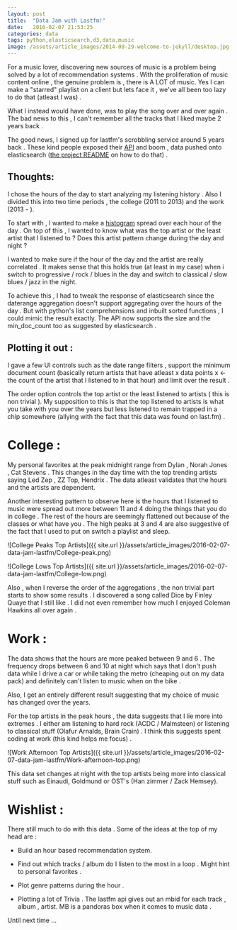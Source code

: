 ```yaml
---
layout: post
title:  "Data Jam with Lastfm!"
date:   2016-02-07 21:53:25
categories: data
tags: python,elasticsearch,d3,data,music
image: /assets/article_images/2014-08-29-welcome-to-jekyll/desktop.jpg
---
```



For a music lover, discovering new sources of music is a problem being solved by a lot of recommendation systems . With the proliferation of music content online , the genuine problem is , there is A LOT of music.  Yes I can make a "starred" playlist on a client but lets face it , we've all been too lazy to do that (atleast I was) .

What I instead would have done, was to play the song over and over again . The bad news to this , I can't remember all the tracks that I liked maybe 2 years back .


The good news, I signed up for lastfm's scrobbling service around 5 years back . These kind people exposed their [API](http://www.last.fm/api) and boom , data pushed onto elasticsearch ([the project README](https://github.com/samarthmed/datajam) on how to do that) .


## Thoughts:

I chose the hours of the day to start analyzing my listening history . Also I divided this into two time periods , the college  (2011 to 2013) and the work  (2013 - ).


To start with , I wanted to make a [ histogram](http://bl.ocks.org/mbostock/3048450)  spread over each hour of the day . On top of this , I wanted to know what was the top artist or the least artist that I listened to ? Does this artist pattern change during the day and night ?

I wanted to make sure if the hour of the day and the artist are really correlated . It makes sense that this holds true (at least in my case) when i switch to progressive / rock / blues in the day and switch to classical / slow blues / jazz  in the night.

To achieve this , I had to tweak the response of elasticsearch since the daterange aggregation doesn't support aggregating over the hours of the day . But with python's list comprehensions and inbuilt sorted functions , I could mimic the result exactly. The API now supports the size and the min\_doc\_count too as suggested by elasticsearch .

## Plotting it out :

I gave a few UI controls such as the date range filters , support the minimum document count (basically return artists that have atleast x data points x <- the count of the artist that I listened to in that hour) and limit over the result .

The order option controls the top artist or the least listened to artists ( this is non trivial ). My supposition to this is that the top listened to artists is what you take with you over the years but less listened to remain trapped in a chip somewhere (allying with the fact that this data was found on last.fm) .

# College :

My personal favorites at the peak midnight range from Dylan , Norah Jones , Cat Stevens . This changes in the day time with the top trending artists saying Led Zep , ZZ Top, Hendrix . The data atleast validates that the hours and the artists are dependent.


Another interesting pattern to observe here is the hours that I listened to music were spread out more between 11 and 4  doing the things that you do in college . The rest of the hours are seemingly flattened out because of the classes or what have you . The high peaks at 3 and 4 are also suggestive of the fact that I used to put on switch a playlist and sleep.


![College Peaks Top Artists]({{ site.url }}/assets/article_images/2016-02-07-data-jam-lastfm/College-peak.png)

![College Lows Top Artists]({{ site.url }}/assets/article_images/2016-02-07-data-jam-lastfm/College-low.png)

Also , when I reverse the order of the aggregations , the non trivial part starts to show some results . I discovered a song called Dice by Finley Quaye that I still like . I did not even remember how much I enjoyed Coleman Hawkins all over again .



# Work :
The data shows that the hours are more peaked between  9 and 6  . The frequency drops between 6 and 10 at night which says that I don't push data while I drive a car or while taking the metro (cheaping out on my data pack) and definitely can't listen to music when on the bike .

Also, I get an entirely different result suggesting that my choice of music has changed over the years.

For the top artists in the peak hours , the data suggests that I lie more into extremes . I either am listening to hard rock (ACDC / Malmsteen) or listening to classical stuff (Olafur Arnalds, Brain Crain) . I think this suggests spent coding at work (this kind helps me focus) .

![Work Afternoon Top  Artists]({{ site.url }}/assets/article_images/2016-02-07-data-jam-lastfm/Work-afternoon-top.png)

This data set changes at night with the top artists being more into classical stuff such as Einaudi, Goldmund or OST's (Han zimmer / Zack Hemsey).


# Wishlist :

There still much to do with this data . Some of the ideas at the top of my head are :

- Build an hour based recommendation system.

- Find out which tracks / album do I listen to the most in a loop . Might hint to personal favorites .

- Plot genre patterns during the hour .

- Plotting a lot of Trivia . The lastfm api gives out an mbid for each track , album , artist. MB is a pandoras box when it comes to music data .

Until next time ...